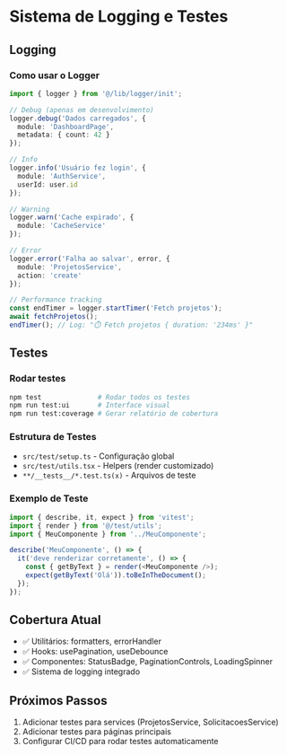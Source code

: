 # Sistema de Logging e Testes

## Logging

### Como usar o Logger

```typescript
import { logger } from '@/lib/logger/init';

// Debug (apenas em desenvolvimento)
logger.debug('Dados carregados', {
  module: 'DashboardPage',
  metadata: { count: 42 }
});

// Info
logger.info('Usuário fez login', {
  module: 'AuthService',
  userId: user.id
});

// Warning
logger.warn('Cache expirado', {
  module: 'CacheService'
});

// Error
logger.error('Falha ao salvar', error, {
  module: 'ProjetosService',
  action: 'create'
});

// Performance tracking
const endTimer = logger.startTimer('Fetch projetos');
await fetchProjetos();
endTimer(); // Log: "⏱️ Fetch projetos { duration: '234ms' }"
```

## Testes

### Rodar testes

```bash
npm test              # Rodar todos os testes
npm run test:ui       # Interface visual
npm run test:coverage # Gerar relatório de cobertura
```

### Estrutura de Testes

- `src/test/setup.ts` - Configuração global
- `src/test/utils.tsx` - Helpers (render customizado)
- `**/__tests__/*.test.ts(x)` - Arquivos de teste

### Exemplo de Teste

```typescript
import { describe, it, expect } from 'vitest';
import { render } from '@/test/utils';
import { MeuComponente } from '../MeuComponente';

describe('MeuComponente', () => {
  it('deve renderizar corretamente', () => {
    const { getByText } = render(<MeuComponente />);
    expect(getByText('Olá')).toBeInTheDocument();
  });
});
```

## Cobertura Atual

- ✅ Utilitários: formatters, errorHandler
- ✅ Hooks: usePagination, useDebounce
- ✅ Componentes: StatusBadge, PaginationControls, LoadingSpinner
- ✅ Sistema de logging integrado

## Próximos Passos

1. Adicionar testes para services (ProjetosService, SolicitacoesService)
2. Adicionar testes para páginas principais
3. Configurar CI/CD para rodar testes automaticamente
